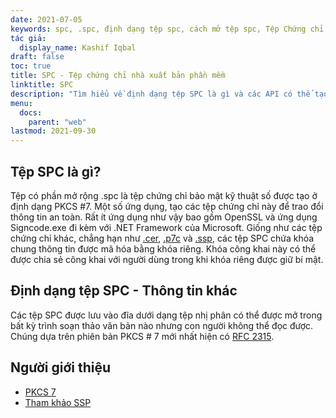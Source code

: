 ```yaml
---
date: 2021-07-05
keywords: spc, .spc, định dạng tệp spc, cách mở tệp spc, Tệp Chứng chỉ Nhà xuất bản Phần mềm
tác giả:
  display_name: Kashif Iqbal
draft: false
toc: true
title: SPC - Tệp chứng chỉ nhà xuất bản phần mềm
linktitle: SPC
description: "Tìm hiểu về định dạng tệp SPC là gì và các API có thể tạo và mở tệp SPC."
menu:
  docs:
    parent: "web"
lastmod: 2021-09-30
---
```


## Tệp SPC là gì?

Tệp có phần mở rộng .spc là tệp chứng chỉ bảo mật kỹ thuật số được tạo ở định dạng PKCS #7. Một số ứng dụng, tạo các tệp chứng chỉ này để trao đổi thông tin an toàn. Rất ít ứng dụng như vậy bao gồm OpenSSL và ứng dụng Signcode.exe đi kèm với .NET Framework của Microsoft. Giống như các tệp chứng chỉ khác, chẳng hạn như [.cer](/vi/web/cer/), [.p7c](/vi/web/p7c/) và [.ssp](/vi/web/ssp/), các tệp SPC chứa khóa chung thông tin được mã hóa bằng khóa riêng. Khóa công khai này có thể được chia sẻ công khai với người dùng trong khi khóa riêng được giữ bí mật.

## Định dạng tệp SPC - Thông tin khác

Các tệp SPC được lưu vào đĩa dưới dạng tệp nhị phân có thể được mở trong bất kỳ trình soạn thảo văn bản nào nhưng con người không thể đọc được. Chúng dựa trên phiên bản PKCS # 7 mới nhất hiện có [RFC 2315](https://datatracker.ietf.org/doc/html/rfc2315).

## Người giới thiệu

* [PKCS 7](https://en.wikipedia.org/wiki/PKCS_7)
* [Tham khảo SSP](https://scalate.github.io/scalate/documentation/ssp-reference.html)


